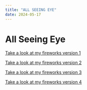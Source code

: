 ```yaml
---
title: "ALL SEEING EYE"
date: 2024-05-17
---
```


# All Seeing Eye

[Take a look at my fireworks version 1](/creative-coding-pages/code/all_seeing_eye01/index.html)

[Take a look at my fireworks version 2](/creative-coding-pages/code/all_seeing_eye02/index.html)

[Take a look at my fireworks version 3](/creative-coding-pages/code/all_seeing_eye03/index.html)

[Take a look at my fireworks version 4](/creative-coding-pages/code/all_seeing_eye04/index.html)
